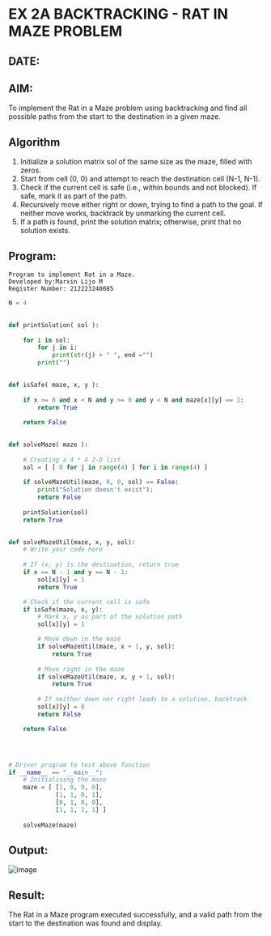 # EX 2A BACKTRACKING - RAT IN MAZE PROBLEM
## DATE:
## AIM:
To implement the Rat in a Maze problem using backtracking and find all possible paths from the start to the destination in a given maze.


## Algorithm
1. Initialize a solution matrix sol of the same size as the maze, filled with zeros.
2. Start from cell (0, 0) and attempt to reach the destination cell (N-1, N-1).
3. Check if the current cell is safe (i.e., within bounds and not blocked). If safe, mark it as part of the path.
4. Recursively move either right or down, trying to find a path to the goal. If neither move works, backtrack by unmarking the current cell.
5. If a path is found, print the solution matrix; otherwise, print that no solution exists. 

## Program:
```
Program to implement Rat in a Maze.
Developed by:Marxin Lijo M
Register Number: 212223240085  
```
```python
N = 4
 

def printSolution( sol ):
     
    for i in sol:
        for j in i:
            print(str(j) + " ", end ="")
        print("")
 

def isSafe( maze, x, y ):
     
    if x >= 0 and x < N and y >= 0 and y < N and maze[x][y] == 1:
        return True
     
    return False
 

def solveMaze( maze ):
     
    # Creating a 4 * 4 2-D list
    sol = [ [ 0 for j in range(4) ] for i in range(4) ]
     
    if solveMazeUtil(maze, 0, 0, sol) == False:
        print("Solution doesn't exist");
        return False
     
    printSolution(sol)
    return True
     

def solveMazeUtil(maze, x, y, sol):
    # Write your code here
    
    # If (x, y) is the destination, return true
    if x == N - 1 and y == N - 1:
        sol[x][y] = 1
        return True

    # Check if the current cell is safe
    if isSafe(maze, x, y):
        # Mark x, y as part of the solution path
        sol[x][y] = 1

        # Move down in the maze
        if solveMazeUtil(maze, x + 1, y, sol):
            return True
        
        # Move right in the maze
        if solveMazeUtil(maze, x, y + 1, sol):
            return True
        
        # If neither down nor right leads to a solution, backtrack
        sol[x][y] = 0
        return False

    return False




# Driver program to test above function
if __name__ == "__main__":
    # Initialising the maze
    maze = [ [1, 0, 0, 0],
             [1, 1, 0, 1],
             [0, 1, 0, 0],
             [1, 1, 1, 1] ]
              
    solveMaze(maze)

```

## Output:

![image](https://github.com/user-attachments/assets/e510d49d-fc6b-4117-95bc-29d98d1dc422)


## Result:
The Rat in a Maze program executed successfully, and a valid path from the start to the destination was found and display.
